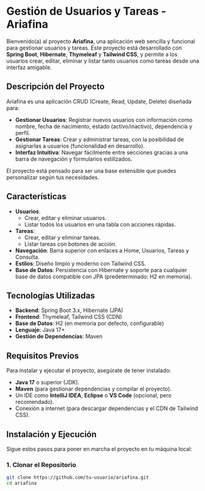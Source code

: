 # Gestión de Usuarios y Tareas - Ariafina

Bienvenido(a) al proyecto **Ariafina**, una aplicación web sencilla y funcional para gestionar usuarios y tareas. Este proyecto está desarrollado con **Spring Boot**, **Hibernate**, **Thymeleaf** y **Tailwind CSS**, y permite a los usuarios crear, editar, eliminar y listar tanto usuarios como tareas desde una interfaz amigable.

## Descripción del Proyecto

Ariafina es una aplicación CRUD (Create, Read, Update, Delete) diseñada para:
- **Gestionar Usuarios**: Registrar nuevos usuarios con información como nombre, fecha de nacimiento, estado (activo/inactivo), dependencia y perfil.
- **Gestionar Tareas**: Crear y administrar tareas, con la posibilidad de asignarlas a usuarios (funcionalidad en desarrollo).
- **Interfaz Intuitiva**: Navegar fácilmente entre secciones gracias a una barra de navegación y formularios estilizados.

El proyecto está pensado para ser una base extensible que puedes personalizar según tus necesidades.

## Características

- **Usuarios**:
  - Crear, editar y eliminar usuarios.
  - Listar todos los usuarios en una tabla con acciones rápidas.
- **Tareas**:
  - Crear, editar y eliminar tareas.
  - Listar tareas con botones de acción.
- **Navegación**: Barra superior con enlaces a Home, Usuarios, Tareas y Consulta.
- **Estilos**: Diseño limpio y moderno con Tailwind CSS.
- **Base de Datos**: Persistencia con Hibernate y soporte para cualquier base de datos compatible con JPA (predeterminado: H2 en memoria).

## Tecnologías Utilizadas

- **Backend**: Spring Boot 3.x, Hibernate (JPA)
- **Frontend**: Thymeleaf, Tailwind CSS (CDN)
- **Base de Datos**: H2 (en memoria por defecto, configurable)
- **Lenguaje**: Java 17+
- **Gestión de Dependencias**: Maven

## Requisitos Previos

Para instalar y ejecutar el proyecto, asegúrate de tener instalado:

- **Java 17** o superior (JDK).
- **Maven** (para gestionar dependencias y compilar el proyecto).
- Un IDE como **IntelliJ IDEA**, **Eclipse** o **VS Code** (opcional, pero recomendado).
- Conexión a internet (para descargar dependencias y el CDN de Tailwind CSS).

## Instalación y Ejecución

Sigue estos pasos para poner en marcha el proyecto en tu máquina local:

### 1. Clonar el Repositorio

```bash
git clone https://github.com/tu-usuario/ariafina.git
cd ariafina
